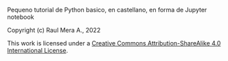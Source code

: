 
Pequeno tutorial de Python basico, en castellano, en forma de Jupyter notebook

Copyright (c) Raul Mera A., 2022

This work is licensed under a [Creative Commons Attribution-ShareAlike 4.0 International License](http://creativecommons.org/licenses/by-sa/4.0/).
